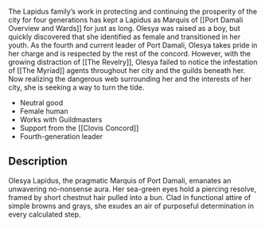 
The Lapidus family’s work in protecting and continuing the prosperity of the city for four generations has kept a Lapidus as Marquis of [[Port Damali Overview and Wards]] for just as long. Olesya was raised as a boy, but quickly discovered that she identified as female and transitioned in her youth. As the fourth and current leader of Port Damali, Olesya takes pride in her charge and is respected by the rest of the concord. However, with the growing distraction of [[The Revelry]], Olesya failed to notice the infestation of [[The Myriad]] agents throughout her city and the guilds beneath her. Now realizing the dangerous web surrounding her and the interests of her city, she is seeking a way to turn the tide.

* Neutral good
* Female human
* Works with Guildmasters
* Support from the [[Clovis Concord]]
* Fourth-generation leader

## Description

Olesya Lapidus, the pragmatic Marquis of Port Damali, emanates an unwavering no-nonsense aura. Her sea-green eyes hold a piercing resolve, framed by short chestnut hair pulled into a bun. Clad in functional attire of simple browns and grays, she exudes an air of purposeful determination in every calculated step.

